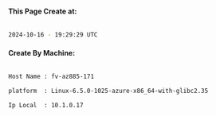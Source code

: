 
   
#### This Page Create at:

```bash

2024-10-16 - 19:29:29 UTC

```

#### Create By Machine:

```bash

Host Name : fv-az885-171

platform  : Linux-6.5.0-1025-azure-x86_64-with-glibc2.35

Ip Local  : 10.1.0.17

```

